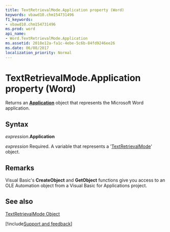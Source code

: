 ```yaml
---
title: TextRetrievalMode.Application property (Word)
keywords: vbawd10.chm154731496
f1_keywords:
- vbawd10.chm154731496
ms.prod: word
api_name:
- Word.TextRetrievalMode.Application
ms.assetid: 2018e12a-fa1c-4ebe-5c6b-84fd9246ee26
ms.date: 06/08/2017
localization_priority: Normal
---
```



# TextRetrievalMode.Application property (Word)

Returns an  **[Application](Word.Application.md)** object that represents the Microsoft Word application.


## Syntax

_expression_.**Application**

_expression_ Required. A variable that represents a '[TextRetrievalMode](Word.TextRetrievalMode.md)' object.


## Remarks

Visual Basic's  **CreateObject** and **GetObject** functions give you access to an OLE Automation object from a Visual Basic for Applications project.


## See also


[TextRetrievalMode Object](Word.TextRetrievalMode.md)

[!include[Support and feedback](~/includes/feedback-boilerplate.md)]